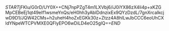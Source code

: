 $START$jFKlu/G0rD/UY0X++CNj7npPZgT4m1LXVbj6/iJ0iYX86zX4Ii4p+xKZGMpCEBeEj1qt49eIf1wsmeYnQs/eH0hh3yAblDdnzixEx9QYzDzdL/7gnXrcaIkcjwD9D1/JQW42CMs+h2uheH4hoZxEGKk30z+Ztzz4A8hlLwJbCCC6eoUhCXldYNpeWTCPVMXE0QFlyEPO6wDiLD4eO25glQ==$END$